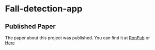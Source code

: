 # Fall-detection-app


## Published Paper
The paper about this project was published. You can find it at [RonPub](https://www.ronpub.com/ojiot/OJIOT_2018v4i1n07_Ngu.html) or [Here](Paper/Smartwatch-Based+IoT+Fall+Detection+Application.pdf)
